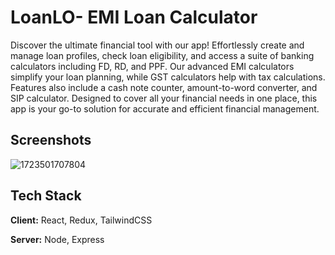 
# LoanLO- EMI Loan Calculator

Discover the ultimate financial tool with our app! Effortlessly create and manage loan profiles, check loan eligibility, and access a suite of banking calculators including FD, RD, and PPF. Our advanced EMI calculators simplify your loan planning, while GST calculators help with tax calculations. Features also include a cash note counter, amount-to-word converter, and SIP calculator. Designed to cover all your financial needs in one place, this app is your go-to solution for accurate and efficient financial management.

## Screenshots



![1723501707804](https://github.com/user-attachments/assets/02f43d53-1cb3-4ec9-8c37-32de07fed2cb)


## Tech Stack

**Client:** React, Redux, TailwindCSS

**Server:** Node, Express

